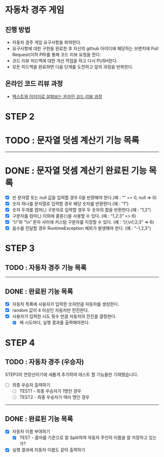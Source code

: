 # 자동차 경주 게임
## 진행 방법
* 자동차 경주 게임 요구사항을 파악한다.
* 요구사항에 대한 구현을 완료한 후 자신의 github 아이디에 해당하는 브랜치에 Pull Request(이하 PR)를 통해 코드 리뷰 요청을 한다.
* 코드 리뷰 피드백에 대한 개선 작업을 하고 다시 PUSH한다.
* 모든 피드백을 완료하면 다음 단계를 도전하고 앞의 과정을 반복한다.

## 온라인 코드 리뷰 과정
* [텍스트와 이미지로 살펴보는 온라인 코드 리뷰 과정](https://github.com/next-step/nextstep-docs/tree/master/codereview)

# STEP 2
# TODO : 문자열 덧셈 계산기 기능 목록
---
# DONE : 문자열 덧셈 계산기 완료된 기능 목록
* [X] 빈 문자열 또는 null 값을 입력할 경우 0을 반환해야 한다.(예 : “” => 0, null => 0)
* [X] 숫자 하나를 문자열로 입력할 경우 해당 숫자를 반환한다.(예 : “1”)
* [X] 숫자 두개를 컴마(,) 구분자로 입력할 경우 두 숫자의 합을 반환한다.(예 : “1,2”)
* [X] 구분자를 컴마(,) 이외에 콜론(:)을 사용할 수 있다. (예 : “1,2:3” => 6)
* [X] “//”와 “\n” 문자 사이에 커스텀 구분자를 지정할 수 있다. (예 : “//;\n1;2;3” => 6)
* [X] 음수를 전달할 경우 RuntimeException 예외가 발생해야 한다. (예 : “-1,2,3”)

# STEP 3
## TODO : 자동차 경주 기능 목록
---
## DONE : 완료된 기능 목록
* [X] 자동차 목록에 사용자가 입력한 숫자만큼 자동차를 생성한다.
* [X] random 값이 4 이상인 자동차만 전진한다.
* [X] 사용자가 입력한 시도 횟수 만큼 자동차의 전진을 결정한다.
  * [X] 매 시도마다, 실행 결과를 출력해야한다.

# STEP 4
## TODO : 자동차 경주 (우승자) 
STEP3의 연장선이기에 새롭게 추가하여 테스트 할 기능들만 기재했습니다.

* [ ] 최종 우승자 출력하기
  * [ ] TEST1 - 최종 우승자가 1명인 경우
  * [ ] TEST2 - 최종 우승자가 여러 명인 경우
---
## DONE : 완료된 기능 목록
* [X] 자동차 이름 부여하기
  * [X] TEST - 콤마를 기준으로 잘 Split하여 자동차 주인의 이름을 잘 저장하고 있는가?
* [X] 실행 결과에 자동차 이름도 같이 출력하기
